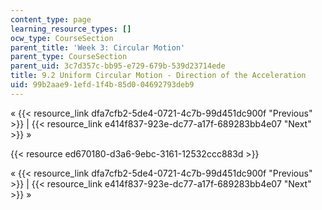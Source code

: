 ```yaml
---
content_type: page
learning_resource_types: []
ocw_type: CourseSection
parent_title: 'Week 3: Circular Motion'
parent_type: CourseSection
parent_uid: 3c7d357c-bb95-e729-679b-539d23714ede
title: 9.2 Uniform Circular Motion - Direction of the Acceleration
uid: 99b2aae9-1efd-1f4b-85d0-04692793deb9
---
```


« {{< resource_link dfa7cfb2-5de4-0721-4c7b-99d451dc900f "Previous" >}} | {{< resource_link e414f837-923e-dc77-a17f-689283bb4e07 "Next" >}} »

{{< resource ed670180-d3a6-9ebc-3161-12532ccc883d >}}

« {{< resource_link dfa7cfb2-5de4-0721-4c7b-99d451dc900f "Previous" >}} | {{< resource_link e414f837-923e-dc77-a17f-689283bb4e07 "Next" >}} »
